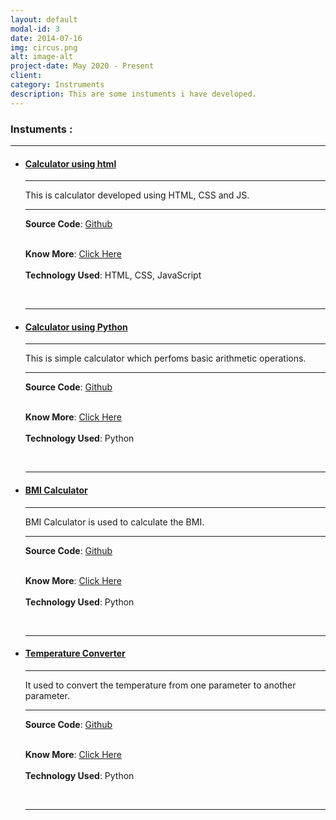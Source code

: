 ```yaml
---
layout: default
modal-id: 3
date: 2014-07-16
img: circus.png
alt: image-alt
project-date: May 2020 - Present
client:
category: Instruments
description: This are some instuments i have developed.
---
```


<h3>Instuments : </h3>
<hr>
<ul>
<li><a href="#"><h4>Calculator using html </h4></a>
<hr>
<p>
This is calculator developed using HTML, CSS and JS.
</p>
<hr>

**Source Code**:  <span><a href="https://github.com/Omkar-Atugade/Calculator-using-HTML">Github</a></span><br>
<br>

**Know More**: <span><a href="/projects/Calculator1/index.html">Click Here</a></span>
<br>
<br>
**Technology Used**: HTML, CSS, JavaScript
</li>
<br>
<hr>     


<li><a href="#"><h4>Calculator using Python </h4></a>
<hr>
<p>
This is simple calculator which perfoms basic arithmetic operations.
</p>
<hr>

**Source Code**:  <span><a href="https://github.com/Omkar-Atugade/Calculator-using-Pythons">Github</a></span><br>
<br>

**Know More**: <span><a href="/projects/Calculator2/index.html">Click Here</a></span>
<br>
<br>
**Technology Used**: Python
</li>
<br>
<hr>     


<li><a href="#"><h4> BMI Calculator </h4></a>
<hr>
<p>
 BMI Calculator is used to calculate the BMI.
</p>
<hr>

**Source Code**:  <span><a href="https://github.com/Omkar-Atugade/BMI-Calculator">Github</a></span><br>
<br>

**Know More**: <span><a href="/projects/BMI Calculator/index.html">Click Here</a></span>
<br>
<br>
**Technology Used**: Python
</li>
<br>
<hr>     


<li><a href="#"><h4>Temperature Converter </h4></a>
<hr>
<p>
It used to convert the temperature from one parameter to another parameter.
</p>
<hr>

**Source Code**:  <span><a href="https://github.com/Omkar-Atugade/Temperature Converter">Github</a></span><br>
<br>

**Know More**: <span><a href="/projects/Temperature Converter/index.html">Click Here</a></span>
<br>
<br>
**Technology Used**: Python
</li>
<br>
<hr>     

</ul>
